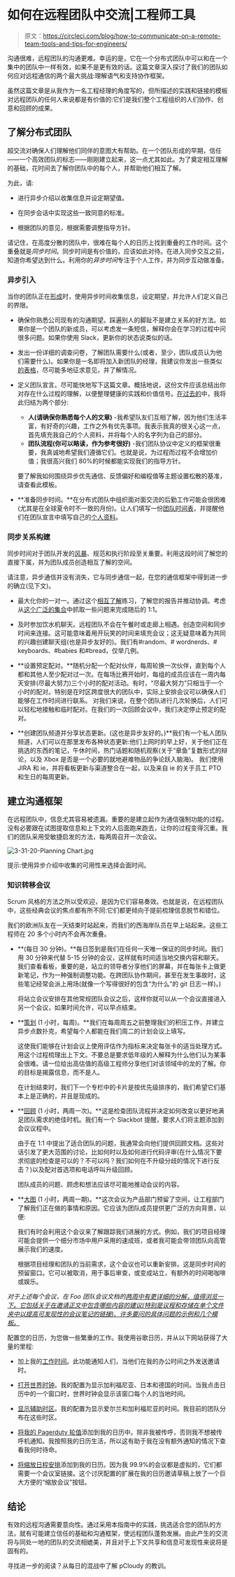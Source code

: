 # 如何在远程团队中交流|工程师工具

> 原文：<https://circleci.com/blog/how-to-communicate-on-a-remote-team-tools-and-tips-for-engineers/>

沟通很难，远程团队的沟通更难。幸运的是，它在一个分布式团队中可以和在一个集中的团队中一样有效，如果不是更有效的话。这篇文章深入探讨了我们的团队如何应对远程通信的两个最大挑战:理解语气和支持协作框架。

虽然这篇文章是从我作为一名工程经理的角度写的，但所描述的实践和链接的模板对远程团队的任何人来说都是有价值的:它们是我们整个工程组织的人们协作、创意和回顾的成果。

## 了解分布式团队

超交流对确保人们理解他们同伴的意图大有帮助。在一个团队形成的早期，信任——一个高效团队的标志——刚刚建立起来，这一点尤其如此。为了奠定相互理解的基础，花时间去了解你团队中的每个人，并帮助他们相互了解。

为此，请:

*   进行异步介绍以收集信息并设定期望值。

*   在同步会话中实现这些一致同意的标准。

*   根据团队的意见，根据需要调整指导方针。

请记住，在高度分散的团队中，很难在每个人的日历上找到重叠的工作时间。这个重叠就是*同步时间*。同步时间是有价值的，应该如此对待。在进入同步交互之前，知道你希望达到什么。利用你的*异步时间*专注于个人工作，并为同步互动做准备。

### 异步引入

当你的团队正在[形成](https://en.wikipedia.org/wiki/Tuckman%27s_stages_of_group_development#Forming)时，使用异步时间收集信息，设定期望，并允许人们定义自己的界限。

*   确保你熟悉公司现有的沟通期望。踩遍别人的脚趾不是建立关系的好方法。如果你是一个团队的新成员，可以考虑发一条短信，解释你会在学习的过程中问很多问题。如果你使用 Slack，更新你的状态说类似的话。

*   发出一份详细的调查问卷，了解团队需要什么(或者，至少，团队成员认为他们需要什么)。如果你是一名即将加入新团队的经理，我建议你发出一些类似[的表格](https://docs.google.com/forms/d/e/1FAIpQLScRsQGHiJcru0Tuywq6iwKxr1LLemHgXW1Ch8Y6rSvNDk8iSA/viewform?usp=sf_link)，尽可能多地征求意见，并了解情况。

*   定义团队宣言。尽可能快地写下这篇文章。概括地说，这份文件应该总结出你对存在什么过程的理解，以便整理健康的实践和价值信号。[在过去的](https://docs.google.com/document/d/1L7SsKj_zj-davPNQs4yhEoL0fywU9HkWEerog5yE1o0/edit?usp=sharing)中，我将此归结为两个部分:

    *   **人(请确保你熟悉每个人的文章)** -我希望队友们互相了解，因为他们生活丰富，有好奇的兴趣，工作之外有优先事项。我表示我真的很关心这一点，首先填充我自己的个人资料，并将每个人的名字列为自己的部分。
    *   **团队流程(你可以略读，作为参考很好)** -我们团队协议中定义的框架很重要，我真诚地希望我们遵循它们。也就是说，为过程而过程不会增加价值；我很高兴我们 80%的时候都能实现我们的指导方针。

    要了解我如何围绕异步优先通信、反馈偏好和编程值等主题设置松散的基准，请查看此模板。

*   **准备同步时间。**在分布式团队中组织面对面交流的后勤工作可能会很困难(尤其是在全球夏令时不一致的月份)。让人们填写一份[团队时间表](https://docs.google.com/spreadsheets/d/1ECAlKmW8t-Yd1Ve1mFKAIdLsK8Vh-RNfTKQkavKV4dw/edit?usp=sharing)，并提醒他们在团队宣言中填写自己的[个人资料](https://docs.google.com/document/d/1L7SsKj_zj-davPNQs4yhEoL0fywU9HkWEerog5yE1o0/edit#heading=h.9efeb1usgavx)。

### 同步关系构建

同步时间对于团队开发的[风暴](https://en.wikipedia.org/wiki/Tuckman%27s_stages_of_group_development#Storming)、规范和执行阶段至关重要。利用这段时间了解您的直接下属，并为团队成员创造相互了解的空间。

请注意，异步通信并没有消失，它与同步通信一起，在您的通信框架中得到进一步的确立(见下文)。

*   最大化你的一对一。通过这个[相互了解](https://docs.google.com/document/d/1rf1KITtWzKSTLZ4kd4c4TPJwIWDMSLa4c85Osq_rYhA/edit?usp=sharing)练习，了解您的报告并推动协调。考虑从[这个广泛的集合](https://docs.google.com/document/d/1xRpJ0vtQtteYm389sxS1_X5BNq_r6_LG7VyBaevJTq0/edit?usp=sharing)中抓取一些问题来完成随后的 1:1。

*   及时参加饮水机聊天。远程团队不会在午餐时或走廊上相遇。创造空间和同步时间来连接。这可能意味着用开玩笑的时间来填充会议；这无疑意味着为共同的兴趣创建聊天组(也是异步友好的)。我们有#random、# wordnerds、# keyboards、#babies 和#bread，仅举几例。

*   **设置预定配对。**随机分配一个配对伙伴，每周轮换一次伙伴，直到每个人都和其他人至少配对过一次。在每场比赛开始时，每组的成员应该在一周内每天安排(尽最大努力)三个小时的配对活动。有时，“尽最大努力”只相当于一个小时的配对。特别是在时区跨度很大的团队中，实际上安排会议可以确保人们能够在工作时间进行联系。
    对我们来说，在整个团队进行几次轮换后，人们可以轻松地接触和临时配对。在我们的一次回顾会议中，我们决定停止预定的配对。

*   **创建团队频道并分享状态更新。(这也是异步友好的。)**我们有一个私人团队频道，人们可以在那里发布各种状态更新:他们上网时的早上好，关于他们正在挑选的东西的笔记，午休时间，热门话题和随机观察(关于“章鱼”复数形式的辩论，以及 Xbox 是否是一个必要的就地避难物品的争论跃入脑海)。
    我们使用 JIRA 和 ie，并将看板更新与渠道整合在一起，以及来自 ie 的关于员工 PTO 和生日的每周更新。

## 建立沟通框架

在远程团队中，信息尤其容易被遗漏。重要的是建立起作为通信强制功能的过程。没有必要跟在试图提取信息和上下文的人后面跑来跑去，让你的过程变得沉重。我们的团队采用受敏捷启发的方法，每两周召开一次会议。

![3-31-20-Planning Chart.jpg](img/3a30c800b49f83ed861cc4e043881d66.png)

提示:使用异步介绍中收集的可用性来选择会面时间。

### 知识转移会议

Scrum 风格的方法之所以受欢迎，是因为它们容易奏效。也就是说，在远程团队中，这些经典会议的焦点都有所不同:它们都更倾向于提前梳理信息脱节和错位。

我们的欧洲队友在一天结束时站起来，而我们的西海岸队员在早上站起来。这些工程师在 20 多个小时内不会再次重叠。

*   **(每日 30 分钟)。**每日签到是我们在任何一天唯一保证的同步时间。我们用 30 分钟来代替 5-15 分钟的会议，这样就有时间适当地交换内容和聊天。我们查看看板，重要的是，站立的领导者分享他们的屏幕，并在每张卡上做更新笔记，作为一种强制调整功能。在跨团队协作期间，甚至在发生事故时，这些笔记经常会派上用场(就像一个写得很好的包含“为什么”的 git 日志一样)。)

    将站立会议安排在其他常规团队会议之后，这样你就可以从一个会议直接进入另一个会议，如果时间允许，可以早点结束。

*   **[策划](https://docs.google.com/document/d/1RhpyEA0NzdeaOMWJsMSfHkYOQts0oKWJ64bDoXs1s8A/edit#heading=h.fcvfelfp1ffr) (1 小时，每周)。**我们在每周周五之前整理我们的积压工作，并建立异步点数扑克，希望每个人都能在我们周二的计划会议上填写。

    这使我们能够在计划会议上使用评估作为指标来决定每张卡的适当处理方式。用这个过程梳理出上下文。不要总是要求低年级的人解释为什么他们认为某事会很难。请一位给出高估值的高级工程师分享他们对该领域中的龙的了解。你的目标是揭露信息，而不是人。

    在计划结束时，我们下一个专栏中的卡片是按优先级排序的，我们希望它们基本上是正确的，并且是现成的。

*   **[回顾](https://docs.google.com/document/d/1RhpyEA0NzdeaOMWJsMSfHkYOQts0oKWJ64bDoXs1s8A/edit#heading=h.n5o9ca7ipvae) (1 小时，两周一次)。**这是检查团队流程并决定如何改变以更好地满足团队需求的绝佳时机。我们有一个 Slackbot 提醒，要求人们将主题添加到会议议程中。

    由于在 1:1 中提出了适合团队的问题，我通常会向他们提供回顾文档。这些对话引发了更大范围的讨论，比如何时以及如何进行代码评审(在什么情况下要求彻底的检查是可以的？不可以吗？我们如何在不升级分歧的情况下进行反击？)以及配对首选项和电话呼叫升级回顾。

    团队成员的问题、顾虑和想法应该尽可能地推动会议的内容。

*   **[大图](https://docs.google.com/document/d/1RhpyEA0NzdeaOMWJsMSfHkYOQts0oKWJ64bDoXs1s8A/edit#heading=h.i22nzslxvpg4) (1 小时，两周一期)。**这次会议为产品部门预留了空间，让工程部门了解我们正在做的事情和原因。它应该为团队成员提供更广泛的方向背景，以便:

    我们有时会利用这个会议来了解跟踪我们进展的方式。例如，我们的项目经理可能会提供一个细分市场中用户采用的速成班，或者我可能会带领团队向高管展示我们的速度。

    根据项目经理和团队的当前需求，这个会议也可以重新安排。这是同步时间的预留窗口。它可以被取消，用于事后审查，或变成站立，有额外的时间喝咖啡或娱乐。

*对于上述每个会议，在 Foo 团队会议文档的[两周中有更详细的分解，值得浏览一下。它包括关于在邀请正文中包含哪些内容的建议(特别是议程和存储在单个文件夹中以提高可发现性的会议笔记的链接)、许多要问的具体问题的示例和几个模板。](https://docs.google.com/document/d/1RhpyEA0NzdeaOMWJsMSfHkYOQts0oKWJ64bDoXs1s8A/edit?usp=sharing)*

配置您的日历，为您做一些繁重的工作。我使用谷歌日历，并从以下网站获得了大量的里程:

*   加上我的[工作时间](https://support.google.com/calendar/answer/7638168?hl=en)。此功能通知人们，当他们在我的办公时间之外发送邀请时。

*   [打开世界时钟](https://support.google.com/calendar/answer/37064?co=GENIE.Platform%3DDesktop&hl=en)。我的配置为显示加利福尼亚、日本和德国的时间。当我点击日历中的一个窗口时，世界时钟会显示该窗口每个人的当地时间。

*   [显示辅助时区](https://support.google.com/calendar/answer/37064?co=GENIE.Platform%3DDesktop&hl=en)。我的配置为显示爱尔兰和加利福尼亚的时间。我目前的团队分布在这些时区。

*   [将我的 Pagerduty 轮值](https://support.pagerduty.com/docs/schedules-in-apps)添加到我的日历中。除非我被传呼，否则我不想被传呼机通知。我按照我的日历生活，所以这有助于我在没有额外通知的情况下查看我何时待命。

*   [将缩放日程安排](https://chrome.google.com/webstore/detail/zoom-scheduler/kgjfgplpablkjnlkjmjdecgdpfankdle?hl=en-US)添加到我的日历。因为我 99.9%的会议都是虚拟的，它们都需要一个会议室链接。这个讨厌配置的扩展在我的日历邀请草稿上放了一个巨大方便的“缩放会议”按钮。

## 结论

有效的远程沟通需要意向性。通过采用本指南中的实践，挑选适合您的团队的方法，就有可能建立信任的基础和沟通框架，使远程团队蓬勃发展。由此产生的交流将与同处一地的团队的交流相媲美，并且对于上下文共享和信息可发现性来说将是固有的。

寻找进一步的阅读？从每日的混战中了解 pCloudy 的教训。